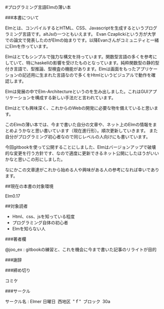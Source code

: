 #プログラミング言語Elmの薄い本


###本書について


Elmとは、コンパイルするとHTML、CSS、Javascriptを生成するというプログラミング言語です。altJsの一つともいえます。
Evan Czaplickiという方が大学での論文で発表したのがElmの始まりです。以降Evanさんがコミュニティと一緒にElmを作っています。

Elmはとてもシンプルで強力な構文を持っています。関数型言語の多くを参考にしていて、特にhaskellの影響を受けたものとなっています。純粋関数型の静的型付き言語で、型推論、型検査の機能があります。Elmは画面をもったアプリケーションの記述用に生まれた言語なので多くをHtmlというビジュアルで動作を確認します。

Elmは発展の中でElm-Architectureというのを生み出しました。これはGUIアプリケーションを構成する新しい手法だと言われています。

Elmはとても興味深く、これからのWebの開発に必要な物を備えていると思います。

このElmの薄い本では、今まで書いた自分の文章や、ネット上のElmの情報をまとめようかなと思い書いています（現在進行形）。順次更新していきます。
また自分がプログラミング初心者なので同じレベルの人向けにも書いています。

今回gitbookを使って公開することにしました、Elmはバージョンアップで破壊的な変更を行う方針です、なので適度に更新できるネット公開にしたほうがいいかなと思いこの形にしました。

なにかこの文章達がこれから始める人や興味がある人の参考になれば幸いであります。

##現在の本書の対象環境

Elm0.17

##対象読者

* Html、css、jsを知っている程度
* プログラミング自体の初心者
* Elmを知らない人

###著者欄

@joo_ex : gitbookの練習と、これを機会に今まで書いた記事のリライトが目的

###謝辞

###締め切り

コミケ

###サークル

サークル名 : Elmer
日曜日 西地区 "ｆ" ブロック 30a
